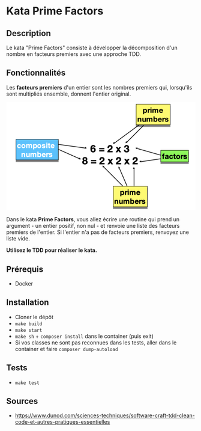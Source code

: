 # Kata Prime Factors

## Description
Le kata "Prime Factors" consiste à développer la décomposition d'un nombre en facteurs premiers avec une approche TDD.

## Fonctionnalités
Les **facteurs premiers** d'un entier sont les nombres premiers qui, lorsqu'ils sont multipliés ensemble, donnent l'entier original.


![img.png](assets/img.png)


Dans le kata **Prime Factors**, vous allez écrire une routine qui prend un argument - un entier positif, non nul - et renvoie une liste des facteurs premiers de l'entier. Si l'entier n'a pas de facteurs premiers, renvoyez une liste vide. 

**Utilisez le TDD pour réaliser le kata.**

## Prérequis
- Docker

## Installation
- Cloner le dépôt
- `make build`
- `make start`
- `make sh` + `composer install` dans le container (puis exit)
- Si vos classes ne sont pas reconnues dans les tests, aller dans le container et faire `composer dump-autoload`

## Tests
- `make test`

## Sources
- https://www.dunod.com/sciences-techniques/software-craft-tdd-clean-code-et-autres-pratiques-essentielles
